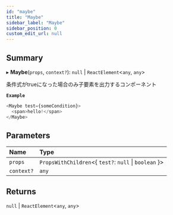 ```yaml
---
id: "maybe"
title: "Maybe"
sidebar_label: "Maybe"
sidebar_position: 0
custom_edit_url: null
---
```


## Summary

▸ **Maybe**(`props`, `context?`): ``null`` \| `ReactElement`<`any`, `any`\>

条件式がtrueになった場合のみ子要素を出力するコンポーネント

**`Example`**

```ts
<Maybe test={someCondition}>
  <span>hello!</span>
</Maybe>
```

## Parameters

| Name | Type |
| :------ | :------ |
| `props` | `PropsWithChildren`<{ `test?`: ``null`` \| `boolean`  }\> |
| `context?` | `any` |

## Returns

``null`` \| `ReactElement`<`any`, `any`\>
